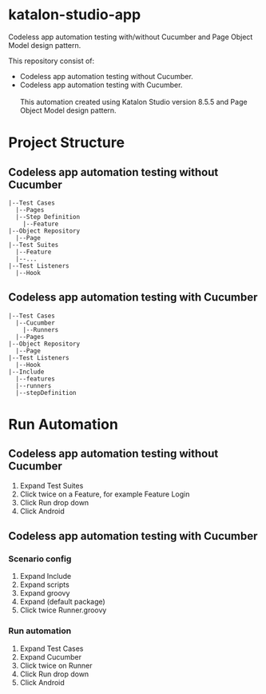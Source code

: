 # katalon-studio-app
Codeless app automation testing with/without Cucumber and Page Object Model design pattern.

This repository consist of:
- Codeless app automation testing without Cucumber.
- Codeless app automation testing with Cucumber.
<br /><br />
This automation created using Katalon Studio version 8.5.5 and Page Object Model design pattern.

# Project Structure

## Codeless app automation testing without Cucumber
```
|--Test Cases
  |--Pages
  |--Step Definition
    |--Feature
|--Object Repository
  |--Page
|--Test Suites
  |--Feature
  |--...
|--Test Listeners
  |--Hook
```

## Codeless app automation testing with Cucumber
```
|--Test Cases
  |--Cucumber
    |--Runners
  |--Pages
|--Object Repository
  |--Page
|--Test Listeners
  |--Hook
|--Include
  |--features
  |--runners
  |--stepDefinition
```
# Run Automation

## Codeless app automation testing without Cucumber

1. Expand Test Suites
2. Click twice on a Feature, for example Feature Login
3. Click Run drop down
4. Click Android

## Codeless app automation testing with Cucumber

### Scenario config

1. Expand Include
2. Expand scripts
3. Expand groovy
4. Expand (default package)
5. Click twice Runner.groovy

### Run automation

1. Expand Test Cases
2. Expand Cucumber
3. Click twice on Runner
4. Click Run drop down
5. Click Android
